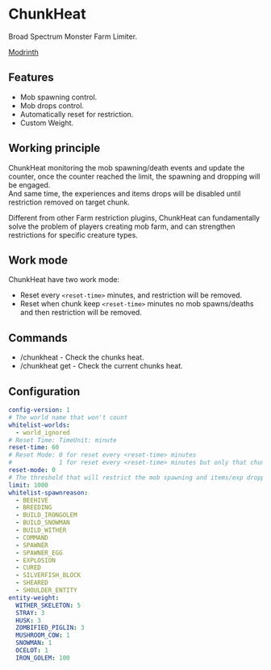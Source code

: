 # ChunkHeat
Broad Spectrum Monster Farm Limiter.

[Modrinth](https://modrinth.com/plugin/chunkheat)

## Features

* Mob spawning control.
* Mob drops control.
* Automatically reset for restriction.
* Custom Weight.

## Working principle

ChunkHeat monitoring the mob spawning/death events and update the counter, once the counter reached the limit, the
spawning and dropping will be engaged.  
And same time, the experiences and items drops will be disabled until restriction removed on target chunk.

Different from other Farm restriction plugins, ChunkHeat can fundamentally solve the problem of players creating mob
farm, and can strengthen restrictions for specific creature types.

## Work mode

ChunkHeat have two work mode:

* Reset every `<reset-time>` minutes, and restriction will be removed.
* Reset when chunk keep `<reset-time>` minutes no mob spawns/deaths and then restriction will be removed.

## Commands

* /chunkheat - Check the chunks heat.
* /chunkheat get - Check the current chunks heat.

## Configuration

```yaml
config-version: 1
# The world name that won't count
whitelist-worlds:
  - world_ignored
# Reset Time: TimeUnit: minute
reset-time: 60
# Reset Mode: 0 for reset every <reset-time> minutes
#             1 for reset every <reset-time> minutes but only that chunk no any activity in <reset-time> minutes
reset-mode: 0
# The threshold that will restrict the mob spawning and items/exp dropping.
limit: 1000
whitelist-spawnreason:
  - BEEHIVE
  - BREEDING
  - BUILD_IRONGOLEM
  - BUILD_SNOWMAN
  - BUILD_WITHER
  - COMMAND
  - SPAWNER
  - SPAWNER_EGG
  - EXPLOSION
  - CURED
  - SILVERFISH_BLOCK
  - SHEARED
  - SHOULDER_ENTITY
entity-weight:
  WITHER_SKELETON: 5
  STRAY: 3
  HUSK: 3
  ZOMBIFIED_PIGLIN: 3
  MUSHROOM_COW: 1
  SNOWMAN: 1
  OCELOT: 1
  IRON_GOLEM: 100

  ```
